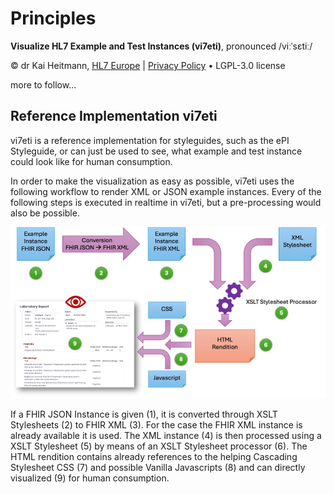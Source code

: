 # Principles
**Visualize HL7 Example and Test Instances (vi7eti)**, pronounced /viːˈsɛtiː/

© dr Kai Heitmann, [HL7 Europe](https://hl7europe.org) | [Privacy Policy](https://hl7europe.eu/privacy-policy-for-hl7-europe/) • LGPL-3.0 license

more to follow...

## Reference Implementation vi7eti

vi7eti is a reference implementation for styleguides, such as the ePI Styleguide, or can just be used to see, what example and test instance could look like for human consumption.

In order to make the visualization as easy as possible, vi7eti uses the following workflow to render XML or JSON example instances. Every of the following steps is executed in realtime in vi7eti, but a pre-processing would also be possible.

<img src="img/image-20241204195611642.png" alt="image-20241204195611642" style="zoom:80%;" />

If a FHIR JSON Instance is given (1), it is converted through XSLT Stylesheets (2) to FHIR XML (3). For the case the FHIR XML instance is already available it is used. The XML instance (4) is then processed using a XSLT Stylesheet (5) by means of an XSLT Stylesheet processor (6). The HTML rendition contains already references to the helping Cascading Stylesheet CSS (7) and possible Vanilla Javascripts (8) and can directly visualized (9) for human consumption. 
